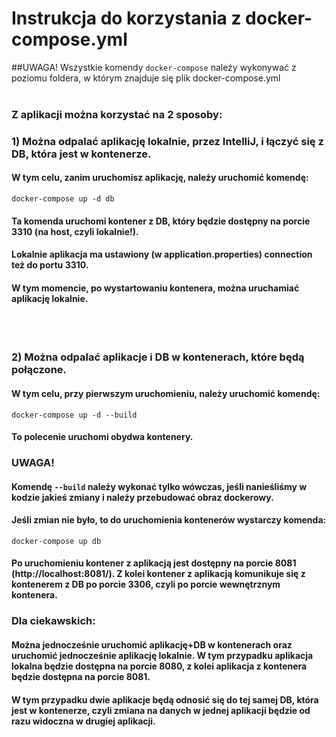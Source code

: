 # Instrukcja do korzystania z docker-compose.yml

##UWAGA! Wszystkie komendy ```docker-compose``` należy wykonywać z poziomu foldera, w którym znajduje się plik docker-compose.yml
<br></br>
### Z aplikacji można korzystać na 2 sposoby:
### 1) Można odpalać aplikację lokalnie, przez IntelliJ, i łączyć się z DB, która jest w kontenerze.
#### W tym celu, zanim uruchomisz aplikację, należy uruchomić komendę: 

```
docker-compose up -d db
```
#### Ta komenda uruchomi kontener z DB, który będzie dostępny na porcie 3310 (na host, czyli lokalnie!).
#### Lokalnie aplikacja ma ustawiony (w application.properties) connection też do portu 3310.
#### W tym momencie, po wystartowaniu kontenera, można uruchamiać aplikację lokalnie.
<br></br>
### 2) Można odpalać aplikacje i DB w kontenerach, które będą połączone.
#### W tym celu, przy pierwszym uruchomieniu, należy uruchomić komendę:
```
docker-compose up -d --build
```
#### To polecenie uruchomi obydwa kontenery.
### UWAGA! 
#### Komendę `--build` należy wykonać tylko wówczas, jeśli nanieśliśmy w kodzie jakieś zmiany i należy przebudować obraz dockerowy.
#### Jeśli zmian nie było, to do uruchomienia kontenerów wystarczy komenda:
```
docker-compose up db
```
#### Po uruchomieniu kontener z aplikacją jest dostępny na porcie 8081 (http://localhost:8081/). Z kolei kontener z aplikacją komunikuje się z kontenerem z DB po porcie 3306, czyli po porcie wewnętrznym kontenera.

### Dla ciekawskich:

#### Można jednocześnie uruchomić aplikację+DB w kontenerach oraz uruchomić jednocześnie aplikację lokalnie. W tym przypadku aplikacja lokalna będzie dostępna na porcie 8080, z kolei aplikacja z kontenera będzie dostępna na porcie 8081.
#### W tym przypadku dwie aplikacje będą odnosić się do tej samej DB, która jest w kontenerze, czyli zmiana na danych w jednej aplikacji będzie od razu widoczna w drugiej aplikacji.